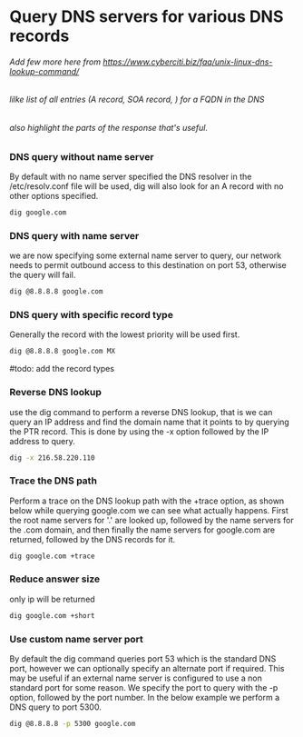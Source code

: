 # Query DNS servers for various DNS records


###### Add few more here from https://www.cyberciti.biz/faq/unix-linux-dns-lookup-command/ 
###### lilke list of all entries (A record, SOA record, ) for a FQDN in the DNS
###### also highlight the parts of the response that's useful.


### DNS query without name server
By default with no name server specified the DNS resolver in the /etc/resolv.conf file will be used, dig will also look for an A record with no other options specified.
```bash
dig google.com
```

### DNS query with name server
we are now specifying some external name server to query, our network needs to permit outbound access to this destination on port 53, otherwise the query will fail.
```bash
dig @8.8.8.8 google.com
```
### DNS query with specific record type
Generally the record with the lowest priority will be used first.
```bash
dig @8.8.8.8 google.com MX
```
#todo: add the record types

### Reverse DNS lookup
use the dig command to perform a reverse DNS lookup, that is we can query an IP address and find the domain name that it points to by querying the PTR record. This is done by using the -x option followed by the IP address to query.
```bash
dig -x 216.58.220.110
```
### Trace the DNS path
Perform a trace on the DNS lookup path with the +trace option, as shown below while querying google.com we can see what actually happens. First the root name servers for '.' are looked up, followed by the name servers for the .com domain, and then finally the name servers for google.com are returned, followed by the DNS records for it.
```bash
dig google.com +trace
```
### Reduce answer size
only ip will be returned
```bash
dig google.com +short
```

### Use custom name server port
By default the dig command queries port 53 which is the standard DNS port, however we can optionally specify an alternate port if required. This may be useful if an external name server is configured to use a non standard port for some reason. We specify the port to query with the -p option, followed by the port number. In the below example we perform a DNS query to port 5300.
```bash
dig @8.8.8.8 -p 5300 google.com
```